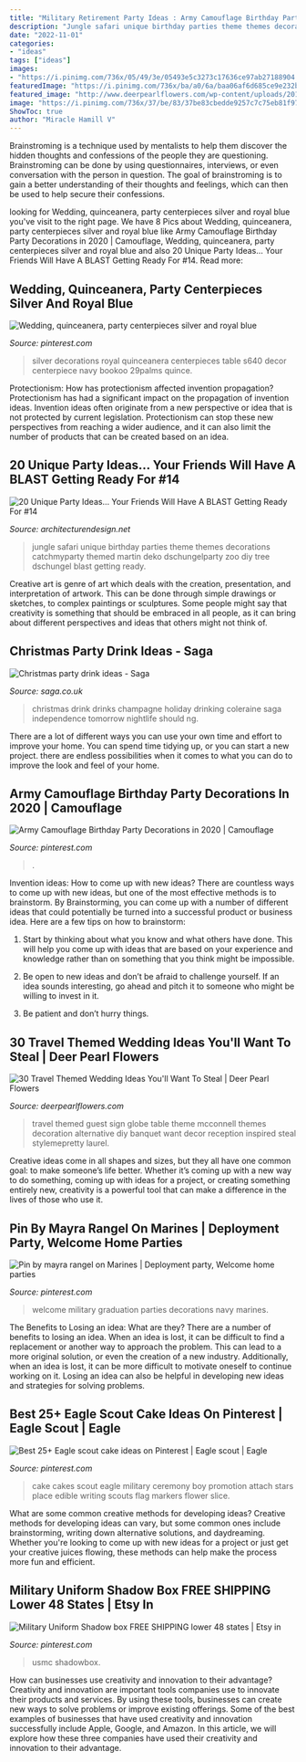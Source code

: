 ```yaml
---
title: "Military Retirement Party Ideas : Army Camouflage Birthday Party Decorations In 2020"
description: "Jungle safari unique birthday parties theme themes decorations catchmyparty themed martin deko dschungelparty zoo diy tree dschungel blast getting ready"
date: "2022-11-01"
categories:
- "ideas"
tags: ["ideas"]
images:
- "https://i.pinimg.com/736x/05/49/3e/05493e5c3273c17636ce97ab27188904.jpg"
featuredImage: "https://i.pinimg.com/736x/ba/a0/6a/baa06af6d685ce9e232b4df0357b66f2.jpg"
featured_image: "http://www.deerpearlflowers.com/wp-content/uploads/2015/04/Alternative-Guest-Book-Sign-the-Globe.jpg"
image: "https://i.pinimg.com/736x/37/be/83/37be83cbedde9257c7c75eb81f973976.jpg"
ShowToc: true
author: "Miracle Hamill V"
---
```



Brainstroming is a technique used by mentalists to help them discover the hidden thoughts and confessions of the people they are questioning. Brainstroming can be done by using questionnaires, interviews, or even conversation with the person in question. The goal of brainstroming is to gain a better understanding of their thoughts and feelings, which can then be used to help secure their confessions.

	

		
looking for Wedding, quinceanera, party centerpieces silver and royal blue you've visit to the right page. We have 8 Pics about Wedding, quinceanera, party centerpieces silver and royal blue like Army Camouflage Birthday Party Decorations in 2020 | Camouflage, Wedding, quinceanera, party centerpieces silver and royal blue and also 20 Unique Party Ideas… Your Friends Will Have A BLAST Getting Ready For #14. Read more:
		
    
## Wedding, Quinceanera, Party Centerpieces Silver And Royal Blue

<img loading=lazy src="https://i.pinimg.com/736x/e0/79/6f/e0796f39b85939cbc56684a9937f41cd--quince-decorations-silver-decorations.jpg" onerror="this.onerror=null;this.src='https://tse1.mm.bing.net/th?id=OIP.Lk9jx4rtUPMkHZ5mBwnIQgHaFj&amp;pid=15.1';" alt="Wedding, quinceanera, party centerpieces silver and royal blue">

_Source: pinterest.com_

>silver decorations royal quinceanera centerpieces table s640 decor centerpiece navy bookoo 29palms quince. 

	

Protectionism: How has protectionism affected invention propagation?
Protectionism has had a significant impact on the propagation of invention ideas. Invention ideas often originate from a new perspective or idea that is not protected by current legislation. Protectionism can stop these new perspectives from reaching a wider audience, and it can also limit the number of products that can be created based on an idea.

    
## 20 Unique Party Ideas… Your Friends Will Have A BLAST Getting Ready For #14

<img loading=lazy src="http://cdn.architecturendesign.net/wp-content/uploads/2016/05/AD-Unique-Party-Themes-04.jpg" onerror="this.onerror=null;this.src='https://tse1.mm.bing.net/th?id=OIP.mjJizlYaB36qZCkNaMApDwHaQ1&amp;pid=15.1';" alt="20 Unique Party Ideas… Your Friends Will Have A BLAST Getting Ready For #14">

_Source: architecturendesign.net_

>jungle safari unique birthday parties theme themes decorations catchmyparty themed martin deko dschungelparty zoo diy tree dschungel blast getting ready. 

	

Creative art is genre of art which deals with the creation, presentation, and interpretation of artwork. This can be done through simple drawings or sketches, to complex paintings or sculptures. Some people might say that creativity is something that should be embraced in all people, as it can bring about different perspectives and ideas that others might not think of.

    
## Christmas Party Drink Ideas - Saga

<img loading=lazy src="http://www.saga.co.uk/contentlibrary/saga/publishing/verticals/food/drink/christmas-party-drinks-116604484-1280.jpg" onerror="this.onerror=null;this.src='https://tse2.mm.bing.net/th?id=OIP.47Wl9HXOr_hJi1428cYusQHaFj&amp;pid=15.1';" alt="Christmas party drink ideas - Saga">

_Source: saga.co.uk_

>christmas drink drinks champagne holiday drinking coleraine saga independence tomorrow nightlife should ng. 

	

There are a lot of different ways you can use your own time and effort to improve your home. You can spend time tidying up, or you can start a new project. there are endless possibilities when it comes to what you can do to improve the look and feel of your home.

    
## Army Camouflage Birthday Party Decorations In 2020 | Camouflage

<img loading=lazy src="https://i.pinimg.com/736x/21/2b/ce/212bced3b3b1cd5a18a9e7ab77853754.jpg" onerror="this.onerror=null;this.src='https://tse1.mm.bing.net/th?id=OIP.8J3j4DlEoCRwQfL2IuTiTAHaFj&amp;pid=15.1';" alt="Army Camouflage Birthday Party Decorations in 2020 | Camouflage">

_Source: pinterest.com_

>. 

	

Invention ideas: How to come up with new ideas?
There are countless ways to come up with new ideas, but one of the most effective methods is to brainstorm. By Brainstorming, you can come up with a number of different ideas that could potentially be turned into a successful product or business idea. Here are a few tips on how to brainstorm:
1. Start by thinking about what you know and what others have done. This will help you come up with ideas that are based on your experience and knowledge rather than on something that you think might be impossible.

2. Be open to new ideas and don’t be afraid to challenge yourself. If an idea sounds interesting, go ahead and pitch it to someone who might be willing to invest in it.

3. Be patient and don’t hurry things.

    
## 30 Travel Themed Wedding Ideas You&#039;ll Want To Steal | Deer Pearl Flowers

<img loading=lazy src="http://www.deerpearlflowers.com/wp-content/uploads/2015/04/Alternative-Guest-Book-Sign-the-Globe.jpg" onerror="this.onerror=null;this.src='https://tse4.mm.bing.net/th?id=OIP.9Nbcun9bnEiUDl92iKBdTAHaLG&amp;pid=15.1';" alt="30 Travel Themed Wedding Ideas You&#039;ll Want To Steal | Deer Pearl Flowers">

_Source: deerpearlflowers.com_

>travel themed guest sign globe table theme mcconnell themes decoration alternative diy banquet want decor reception inspired steal stylemepretty laurel. 

	

Creative ideas come in all shapes and sizes, but they all have one common goal: to make someone’s life better. Whether it’s coming up with a new way to do something, coming up with ideas for a project, or creating something entirely new, creativity is a powerful tool that can make a difference in the lives of those who use it.

    
## Pin By Mayra Rangel On Marines | Deployment Party, Welcome Home Parties

<img loading=lazy src="https://i.pinimg.com/736x/37/be/83/37be83cbedde9257c7c75eb81f973976.jpg" onerror="this.onerror=null;this.src='https://tse2.mm.bing.net/th?id=OIP.sNpGRsYodJzAp_4mX_cDSwHaJ3&amp;pid=15.1';" alt="Pin by mayra rangel on Marines | Deployment party, Welcome home parties">

_Source: pinterest.com_

>welcome military graduation parties decorations navy marines. 

	

The Benefits to Losing an idea: What are they?
There are a number of benefits to losing an idea. When an idea is lost, it can be difficult to find a replacement or another way to approach the problem. This can lead to a more original solution, or even the creation of a new industry. Additionally, when an idea is lost, it can be more difficult to motivate oneself to continue working on it. Losing an idea can also be helpful in developing new ideas and strategies for solving problems.

    
## Best 25+ Eagle Scout Cake Ideas On Pinterest | Eagle Scout | Eagle

<img loading=lazy src="https://i.pinimg.com/736x/ba/a0/6a/baa06af6d685ce9e232b4df0357b66f2.jpg" onerror="this.onerror=null;this.src='https://tse1.mm.bing.net/th?id=OIP.TnlC2CYK4dGVzo6FQeD2rQHaLH&amp;pid=15.1';" alt="Best 25+ Eagle scout cake ideas on Pinterest | Eagle scout | Eagle">

_Source: pinterest.com_

>cake cakes scout eagle military ceremony boy promotion attach stars place edible writing scouts flag markers flower slice. 

	

What are some common creative methods for developing ideas?
Creative methods for developing ideas can vary, but some common ones include brainstorming, writing down alternative solutions, and daydreaming. Whether you're looking to come up with new ideas for a project or just get your creative juices flowing, these methods can help make the process more fun and efficient.

    
## Military Uniform Shadow Box FREE SHIPPING Lower 48 States | Etsy In

<img loading=lazy src="https://i.pinimg.com/736x/05/49/3e/05493e5c3273c17636ce97ab27188904.jpg" onerror="this.onerror=null;this.src='https://tse1.mm.bing.net/th?id=OIP.-6KMiLFBb2Q8sKPwVlYcZwHaJ3&amp;pid=15.1';" alt="Military Uniform Shadow box FREE SHIPPING lower 48 states | Etsy in">

_Source: pinterest.com_

>usmc shadowbox. 

	

How can businesses use creativity and innovation to their advantage?
Creativity and innovation are important tools companies use to innovate their products and services. By using these tools, businesses can create new ways to solve problems or improve existing offerings. Some of the best examples of businesses that have used creativity and innovation successfully include Apple, Google, and Amazon. In this article, we will explore how these three companies have used their creativity and innovation to their advantage.

